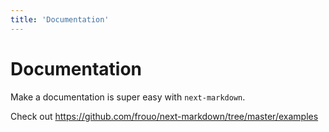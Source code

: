 ```yaml
---
title: 'Documentation'
---
```


# Documentation

Make a documentation is super easy with `next-markdown`.

Check out https://github.com/frouo/next-markdown/tree/master/examples
